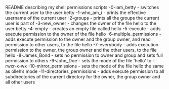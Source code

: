 README describing my shell permissions scripts
-0-iam_betty - switches the current user to the user betty
-1-who_am_i - prints the effective username of the current user 
-2-groups - prints all the groups the current user is part of
-3-new_owner - changes the owner of the file hello to the user betty
-4-empty - creates an empty file called hello
-5-execute - adds execute permission to the owner of the file hello
-6-multiple_permissions - adds execute permission to the owner and the group owner, and read permission to other users, to the file hello
-7-everybody - adds execution permission to the owner, the group owner and the other users, to the file hello
-8-James_Bond - sets no permission to owner and group and sets full permission to others
-9-John_Doe - sets the mode of the file 'hello' to -rwxr-x-wx 
-10-mirror_permissions - sets the mode of the file hello the same as olleh’s mode
-11-directories_permissions - adds execute permission to all subdirectories of the current directory for the owner, the group owner and all other users 
